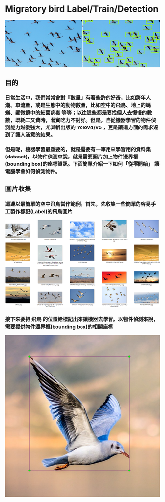 # Migratory bird Label/Train/Detection
![1cb.jpg](images/1cb.png)

## **目的**
### 日常生活中，我們常常會對『數量』有著些許的好奇，比如跨年人潮、車流量，或是生態中的動物數量，比如空中的飛鳥、地上的螞蟻、顯微鏡中的細菌病毒 等等；以往這些都是要找個人去慢慢的數數，既耗工又費時，著實吃力不討好。但是，自從機器學習的物件偵測能力越發強大，尤其新出版的 Yolov4/v5 ，更是讓這方面的需求達到了讓人滿意的結果。
### 但是呢，機器學習最重要的，就是需要有一筆用來學習用的資料集(dataset)，以物件偵測來說，就是需要圖片加上物件邊界框(bounding box)的座標資訊。下面簡單介紹一下如何「從零開始」 讓電腦學會如何偵測物件。

### 
## 圖片收集
### 這邊以最簡單的空中飛鳥當作範例。首先，先收集一些簡單的容易手工製作標記(Label)的飛鳥圖片
![2cb.jpg](images/2cb.png)
### 接下來要把 飛鳥 的位置給標記出來讓機器去學習。以物件偵測來說，需要提供物件邊界框(bounding box)的相關座標
![2bbox.jpg](images/2bbox.png)
